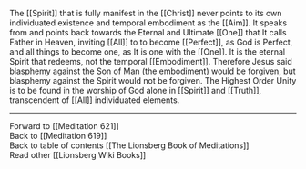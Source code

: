 The [[Spirit]] that is fully manifest in the [[Christ]] never points to its own individuated existence and temporal embodiment as the [[Aim]]. It speaks from and points back towards the Eternal and Ultimate [[One]] that It calls Father in Heaven, inviting [[All]] to to become [[Perfect]], as God is Perfect, and all things to become one, as It is one with the [[One]]. It is the eternal Spirit that redeems, not the temporal [[Embodiment]]. Therefore Jesus said blasphemy against the Son of Man (the embodiment) would be forgiven, but blasphemy against the Spirit would not be forgiven. The Highest Order Unity is to be found in the worship of God alone in [[Spirit]] and [[Truth]], transcendent of [[All]] individuated elements. 

___

Forward to [[Meditation 621]]  
Back to [[Meditation 619]]  
Back to table of contents [[The Lionsberg Book of Meditations]]  
Read other [[Lionsberg Wiki Books]] 